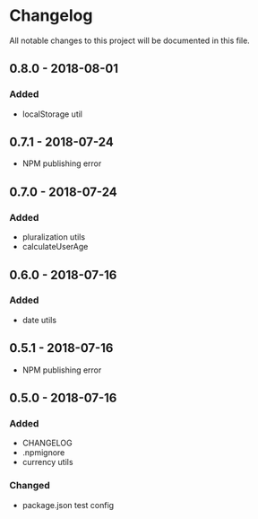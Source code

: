 # Changelog
All notable changes to this project will be documented in this file.

## 0.8.0 - 2018-08-01
### Added
- localStorage util

## 0.7.1 - 2018-07-24
- NPM publishing error

## 0.7.0 - 2018-07-24
### Added
- pluralization utils
- calculateUserAge

## 0.6.0 - 2018-07-16
### Added
- date utils

## 0.5.1 - 2018-07-16
- NPM publishing error

## 0.5.0 - 2018-07-16
### Added
- CHANGELOG
- .npmignore
- currency utils

### Changed
- package.json test config
